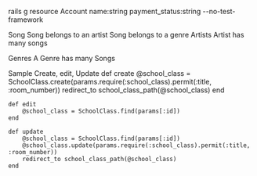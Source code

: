 rails g resource Account name:string payment_status:string --no-test-framework



Song
    Song belongs to an artist
    Song belongs to a genre
Artists
    Artist has many songs
    
Genres
    A Genre has many Songs


Sample Create, edit, Update
    def create
        @school_class = SchoolClass.create(params.require(:school_class).permit(:title, :room_number))
        redirect_to school_class_path(@school_class)
    end


    def edit
        @school_class = SchoolClass.find(params[:id])
    end

    def update
        @school_class = SchoolClass.find(params[:id])
        @school_class.update(params.require(:school_class).permit(:title, :room_number))
        redirect_to school_class_path(@school_class)
    end


